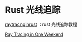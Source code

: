 # Rust 光线追踪

[raytracinginrust](https://github.com/misterdanb/raytracinginrust) ：rust 光线追踪教程

[Ray Tracing in One Weekend](https://misterdanb.github.io/raytracinginrust/)
